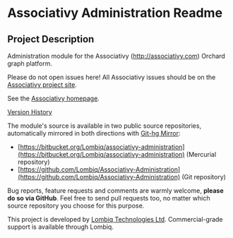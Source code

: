 # Associativy Administration Readme



## Project Description

Administration module for the Associativy (http://associativy.com) Orchard graph platform.

Please do not open issues here! All Associativy issues should be on the [Associativy project site](https://github.com/Lombiq/Associativy).

See the [Associativy homepage](http://associativy.com/).

[Version History](Docs/VersionHistory.md)

The module's source is available in two public source repositories, automatically mirrored in both directions with [Git-hg Mirror](https://githgmirror.com):

- [https://bitbucket.org/Lombiq/associativy-administration](https://bitbucket.org/Lombiq/associativy-administration) (Mercurial repository)
- [https://github.com/Lombiq/Associativy-Administration](https://github.com/Lombiq/Associativy-Administration) (Git repository)

Bug reports, feature requests and comments are warmly welcome, **please do so via GitHub**.
Feel free to send pull requests too, no matter which source repository you choose for this purpose.

This project is developed by [Lombiq Technologies Ltd](http://lombiq.com/). Commercial-grade support is available through Lombiq.